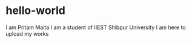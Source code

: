 # hello-world
I am Pritam Maita
I am a student of IIEST Shibpur University
I am here to upload my works
